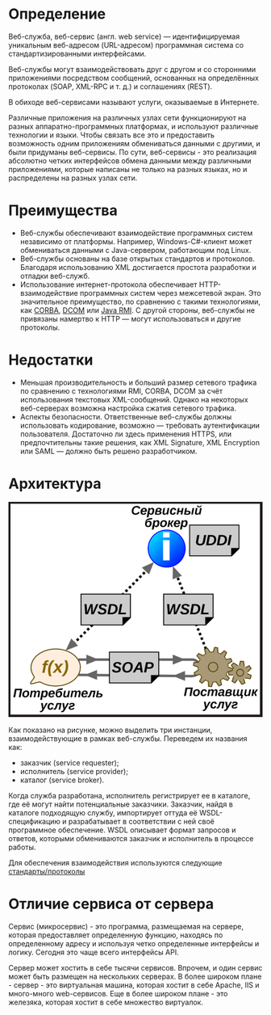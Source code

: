 # Определение

Веб-служба, веб-сервис (англ. web service) — идентифицируемая уникальным веб-адресом (URL-адресом) программная система со стандартизированными интерфейсами.

Веб-службы могут взаимодействовать друг с другом и со сторонними приложениями посредством сообщений, основанных на определённых протоколах (SOAP, XML-RPC и т. д.) и соглашениях (REST).

В обиходе веб-сервисами называют услуги, оказываемые в Интернете.

Различные приложения на различных узлах сети функционируют на разных аппаратно-программных платформах, и используют различные технологии и языки. Чтобы связать все это и предоставить возможность одним приложениям обмениваться данными с другими, и были придуманы веб-сервисы. По сути, веб-сервисы - это реализация абсолютно четких интерфейсов обмена данными между различными приложениями, которые написаны не только на разных языках, но и распределены на разных узлах сети.

# Преимущества

- Веб-службы обеспечивают взаимодействие программных систем независимо от платформы. Например, Windows-C#-клиент может обмениваться данными с Java-сервером, работающим под Linux.
- Веб-службы основаны на базе открытых стандартов и протоколов. Благодаря использованию XML достигается простота разработки и отладки веб-служб.
- Использование интернет-протокола обеспечивает HTTP-взаимодействие программных систем через межсетевой экран. Это значительное преимущество, по сравнению с такими технологиями, как [CORBA](./CORBA.md), [DCOM](./DCOM.md) или [Java RMI](./Java%20RMI.md). С другой стороны, веб-службы не привязаны намертво к HTTP — могут использоваться и другие протоколы.

# Недостатки

- Меньшая производительность и больший размер сетевого трафика по сравнению с технологиями RMI, CORBA, DCOM за счёт использования текстовых XML-сообщений. Однако на некоторых веб-серверах возможна настройка сжатия сетевого трафика.
- Аспекты безопасности. Ответственные веб-службы должны использовать кодирование, возможно — требовать аутентификации пользователя. Достаточно ли здесь применения HTTPS, или предпочтительны такие решения, как XML Signature, XML Encryption или SAML — должно быть решено разработчиком.

# Архитектура

![](./images/web-service-architechture.png)

Как показано на рисунке, можно выделить три инстанции, взаимодействующие в рамках веб-службы. Переведем их названия как:

- заказчик (service requester);
- исполнитель (service provider);
- каталог (service broker).

Когда служба разработана, исполнитель регистрирует ее в каталоге, где её могут найти потенциальные заказчики. Заказчик, найдя в каталоге подходящую службу, импортирует оттуда её WSDL-спецификацию и разрабатывает в соответствии с ней своё программное обеспечение. WSDL описывает формат запросов и ответов, которыми обмениваются заказчик и исполнитель в процессе работы.

Для обеспечения взаимодействия используются следующие [стандарты/протоколы](./Web%20Service%20Protocols.md)

# Отличие сервиса от сервера

Сервис (микросервис) - это программа, размещаемая на сервере, которая предоставляет определенную функцию, находясь по определенному адресу и используя четко определенные интерфейсы и логику. Сегодня это чаще всего интерфейсы API.

Сервер может хостить в себе тысячи сервисов. Впрочем, и один сервис может быть размещен на нескольких серверах. В более широком плане - сервер - это виртуальная машина, которая хостит в себе Apache, IIS и много-много web-сервисов. Еще в более широком плане - это железяка, которая хостит в себе множество виртуалок.
